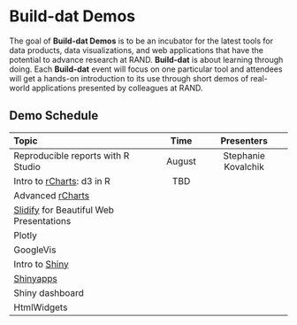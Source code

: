 Build-dat Demos
======

The goal of **Build-dat Demos** is to be an incubator for the latest tools for data products, data visualizations, and web applications that have the potential to advance research at RAND. **Build-dat** is about learning through doing. Each **Build-dat** event will focus on one particular tool and attendees will get a hands-on introduction to its use through short demos of real-world applications presented by colleagues at RAND. 

## Demo Schedule

| Topic | Time | Presenters |
|:-----|:-----:|:---------:|
| Reproducible reports with R Studio | August | Stephanie Kovalchik |
| Intro to [rCharts](http://rcharts.io): d3 in R | TBD | |
| Advanced [rCharts](http://rcharts.io) | | |
| [Slidify](http://slidify.org) for Beautiful Web Presentations | | |
| Plotly | | |
|GoogleVis | | |
| Intro to [Shiny](http://shiny.rstudio.com) | | |
| [Shinyapps](http://www.shinyapps.io) | | |
|Shiny dashboard | | |
|HtmlWidgets | | |
